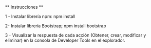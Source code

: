 
** Instrucciones **

1 - Instalar librería npm:
    npm install 

2- Instalar librería Bootstrap;
   npm install bootstrap

3 - Visualizar la respuesta de cada acción (Obtener, crear, modificar y eliminar)
    en la consola de Developer Tools en el explorador.